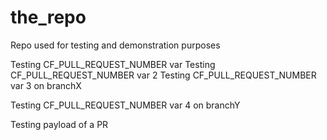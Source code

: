 # the_repo
Repo used for testing and demonstration purposes

Testing CF_PULL_REQUEST_NUMBER var
Testing CF_PULL_REQUEST_NUMBER var 2
Testing CF_PULL_REQUEST_NUMBER var 3 on branchX

Testing CF_PULL_REQUEST_NUMBER var 4 on branchY

Testing payload of a PR
